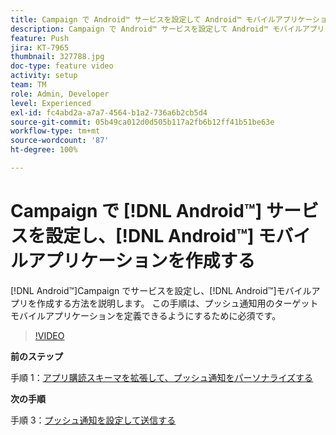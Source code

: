 ```yaml
---
title: Campaign で Android™ サービスを設定して Android™ モバイルアプリケーションを作成する
description: Campaign で Android™ サービスを設定して Android™ モバイルアプリケーションを作成する方法を説明します。
feature: Push
jira: KT-7965
thumbnail: 327788.jpg
doc-type: feature video
activity: setup
team: TM
role: Admin, Developer
level: Experienced
exl-id: fc4abd2a-a7a7-4564-b1a2-736a6b2cb5d4
source-git-commit: 05b49ca012d0d505b117a2fb6b12ff41b51be63e
workflow-type: tm+mt
source-wordcount: '87'
ht-degree: 100%

---
```


# Campaign で [!DNL Android™] サービスを設定し、[!DNL Android™] モバイルアプリケーションを作成する

[!DNL Android™]Campaign でサービスを設定し、[!DNL Android™]モバイルアプリを作成する方法を説明します。 この手順は、プッシュ通知用のターゲットモバイルアプリケーションを定義できるようにするために必須です。

>[!VIDEO](https://video.tv.adobe.com/v/327788?quality=12&learn=on)

**前のステップ**

手順 1：[アプリ購読スキーマを拡張して、プッシュ通知をパーソナライズする](/help/tutorial-get-started-with-push-notifications-for-android/extend-the-app-subscription-schema.md)

**次の手順**

手順 3：[プッシュ通知を設定して送信する](/help/tutorial-get-started-with-push-notifications-for-android/configure-and-send-push-notifications.md)
